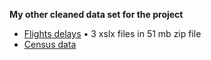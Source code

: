 __My other cleaned data set for the project__

* [Flights delays](https://drive.google.com/file/d/1LI3I3wdm84GQVbdFdOTtVNSYpJE32bae/view?usp=sharing) • 3 xslx files in 51 mb zip file
* [Census data](https://github.com/Mostafa-At-GitHub/MyProjects-At-Udacity/blob/master/Marketing%20Analytics%20Nanodegree/4th%20proj%20-%20YouTube%20Video%20Categories%20Statistics%20Tableau%20Dashboard/my%20other%20cleaned%20data%20sets/acs2015-county-data.xlsx)
